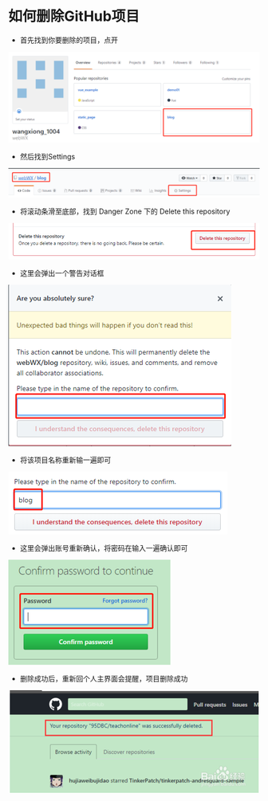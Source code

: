 # 如何删除GitHub项目

- 首先找到你要删除的项目，点开

![../../images/github/step00.png](../../images/github/step00.png)

- 然后找到Settings

![../../images/github/step01.png](../../images/github/step01.png)

- 将滚动条滑至底部，找到 Danger Zone 下的 Delete this repository

![../../images/github/step02.png](../../images/github/step02.png)

- 这里会弹出一个警告对话框

![../../images/github/step03.png](../../images/github/step03.png)

- 将该项目名称重新输一遍即可

![../../images/github/step04.png](../../images/github/step04.png)

- 这里会弹出账号重新确认，将密码在输入一遍确认即可

![../../images/github/step05.png](../../images/github/step05.png)

- 删除成功后，重新回个人主界面会提醒，项目删除成功

![../../images/github/step06.png](../../images/github/step06.png)
